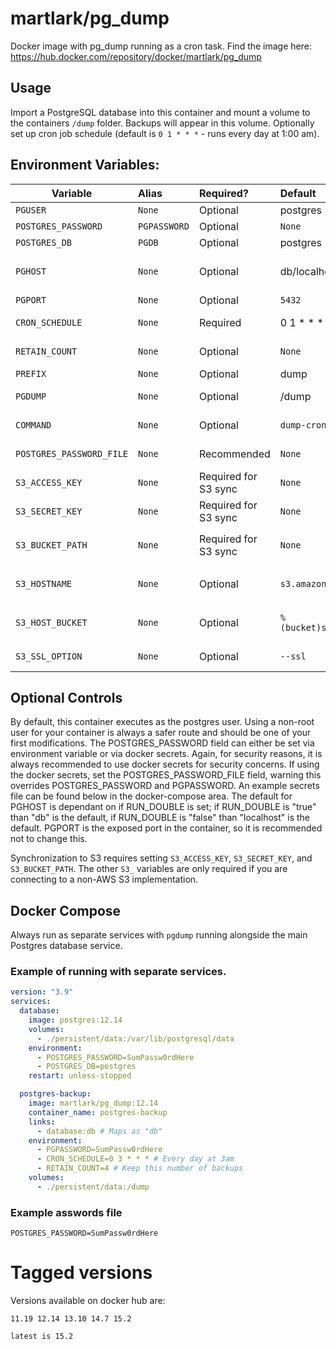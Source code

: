 martlark/pg_dump
================

Docker image with pg_dump running as a cron task. Find the image
here: https://hub.docker.com/repository/docker/martlark/pg_dump

## Usage

Import a PostgreSQL database into this container and mount a volume to the containers `/dump` folder. 
Backups will appear in this volume. Optionally set up cron job schedule (default is `0 1 * * *` - 
runs every day at 1:00 am).

## Environment Variables:

| Variable                 | Alias        | Required?  | Default               | Description                                                                   |
|--------------------------|:-------------|:-----------|:----------------------|:------------------------------------------------------------------------------|
| `PGUSER`                 | `None`       | Optional   | postgres              | The user for accessing the database                                           |
| `POSTGRES_PASSWORD`      | `PGPASSWORD` | Optional   | `None`                | The password for accessing the database                                       |
| `POSTGRES_DB`            | `PGDB`       | Optional   | postgres              | The name of the database                                                      |
| `PGHOST`                 | `None`       | Optional   | db/localhost | The hostname of the database. `db` is the default if RUN_DOUBLE, `localhost` otherwise |
| `PGPORT`                 | `None`       | Optional   | `5432`                | The port for the database                                                     |
| `CRON_SCHEDULE`          | `None`       | Required   | 0 1 * * *             | The cron schedule at which to run the pg_dump                                 |
| `RETAIN_COUNT`           | `None`       | Optional   | `None`                | Optionally, a number to retain, delete older files                            |
| `PREFIX`                 | `None`       | Optional   | dump                  | Optionally, prefix for dump files                                             |
| `PGDUMP`                 | `None`       | Optional   | /dump                 | Optionally, define a different location to dump your backups.                 |
| `COMMAND`                | `None`       | Optional   | `dump-cron` | Options: `dump` dumps the database and exit, `dump-cron` creates a cron job and runs    |
| `POSTGRES_PASSWORD_FILE` | `None`       | Recommended | `None`               | Location of the password file. Overrides `POSTGRES_PASSWORD` and `PGPASSWORD` |
| `S3_ACCESS_KEY`          | `None`       | Required for S3 sync   | `None` | Access key to connect to S3. Example: `AKIAIOSFODNN7EXAMPLE`                     |
| `S3_SECRET_KEY`          | `None`       | Required for S3 sync   | `None` | Secret key to connect to S3. Example: `wJalrXUtnFEMI/K7MDENG/bPxRfiCYEXAMPLEKEY` |
| `S3_BUCKET_PATH` | `None` | Required for S3 sync  | `None`   | Full path to the bucket and directory to store the dumps. Example: `s3://my-bucket/db-dumps/` |
| `S3_HOSTNAME`    | `None` | Optional  | `s3.amazonaws.com`            | Configurable for a non-AWS S3 implementation. Example: `mys3server.local`            |
| `S3_HOST_BUCKET` | `None` | Optional  | `%(bucket)s.s3.amazonaws.com` | Configurable for a non-AWS S3 implementation. Example: `mys3server.local/%(bucket)`  |
| `S3_SSL_OPTION`  | `None` | Optional  | `--ssl`                       | Options: `--ssl` to enable SSL, `--no-ssl` to disable SSL                            |

## Optional Controls

By default, this container executes as the postgres user. Using a non-root user for your container
is always a safer route and should be one of your first modifications. The POSTGRES_PASSWORD field can 
either be set via environment variable or via docker secrets. Again, for security reasons, it is
always recommended to use docker secrets for security concerns. If using the docker secrets, set the
POSTGRES_PASSWORD_FILE field, warning this overrides POSTGRES_PASSWORD and PGPASSWORD. An example secrets 
file can be found below in the docker-compose area. The default for PGHOST is dependant on if RUN_DOUBLE 
is set; if RUN_DOUBLE is "true" than "db" is the default, if RUN_DOUBLE is "false" than "localhost" is
the default. PGPORT is the exposed port in the container, so it is recommended not to change this.

Synchronization to S3 requires setting `S3_ACCESS_KEY`, `S3_SECRET_KEY`, and `S3_BUCKET_PATH`. The other `S3_` variables are only required if you are connecting to a non-AWS S3 implementation.

## Docker Compose

Always run as separate services with `pgdump` running alongside the main Postgres database service.

### Example of running with separate services.

```yaml
version: "3.9"
services:
  database:
    image: postgres:12.14
    volumes:
      - ./persistent/data:/var/lib/postgresql/data
    environment:
      - POSTGRES_PASSWORD=SumPassw0rdHere
      - POSTGRES_DB=postgres
    restart: unless-stopped

  postgres-backup:
    image: martlark/pg_dump:12.14
    container_name: postgres-backup
    links:
      - database:db # Maps as "db"
    environment:
      - PGPASSWORD=SumPassw0rdHere
      - CRON_SCHEDULE=0 3 * * * # Every day at 3am
      - RETAIN_COUNT=4 # Keep this number of backups
    volumes:
      - ./persistent/data:/dump
```

### Example asswords file

```text
POSTGRES_PASSWORD=SumPassw0rdHere
```

Tagged versions
===============

Versions available on docker hub are:

    11.19 12.14 13.10 14.7 15.2
	
    latest is 15.2

